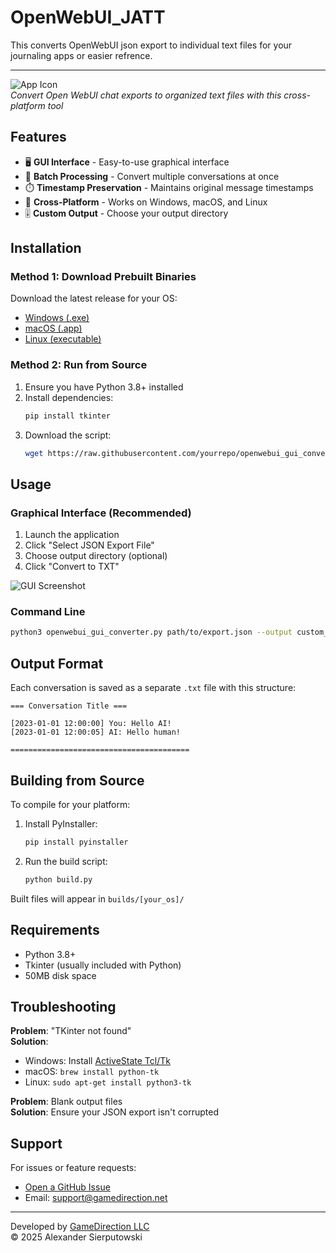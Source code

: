 # OpenWebUI_JATT
This converts OpenWebUI json export to individual text files for your journaling apps or easier refrence.

---

![App Icon](app_icon.png)  
*Convert Open WebUI chat exports to organized text files with this cross-platform tool*

## Features

- 🖥️ **GUI Interface** - Easy-to-use graphical interface
- 📂 **Batch Processing** - Convert multiple conversations at once
- ⏱️ **Timestamp Preservation** - Maintains original message timestamps
- 🏫 **Cross-Platform** - Works on Windows, macOS, and Linux
- 🎚️ **Custom Output** - Choose your output directory

## Installation

### Method 1: Download Prebuilt Binaries

Download the latest release for your OS:

- [Windows (.exe)]()
- [macOS (.app)]()
- [Linux (executable)]()

### Method 2: Run from Source

1. Ensure you have Python 3.8+ installed
2. Install dependencies:
   ```bash
   pip install tkinter
   ```
3. Download the script:
   ```bash
   wget https://raw.githubusercontent.com/yourrepo/openwebui_gui_converter.py
   ```

## Usage

### Graphical Interface (Recommended)
1. Launch the application
2. Click "Select JSON Export File"
3. Choose output directory (optional)
4. Click "Convert to TXT"

![GUI Screenshot](gui_screenshot.png)

### Command Line
```bash
python3 openwebui_gui_converter.py path/to/export.json --output custom_output_dir
```

## Output Format

Each conversation is saved as a separate `.txt` file with this structure:
```
=== Conversation Title ===

[2023-01-01 12:00:00] You: Hello AI!
[2023-01-01 12:00:05] AI: Hello human!

========================================
```

## Building from Source

To compile for your platform:

1. Install PyInstaller:
   ```bash
   pip install pyinstaller
   ```
2. Run the build script:
   ```bash
   python build.py
   ```

Built files will appear in `builds/[your_os]/`

## Requirements

- Python 3.8+
- Tkinter (usually included with Python)
- 50MB disk space

## Troubleshooting

**Problem**: "TKinter not found"  
**Solution**:
- Windows: Install [ActiveState Tcl/Tk](https://www.activestate.com/products/tcl/)
- macOS: `brew install python-tk`
- Linux: `sudo apt-get install python3-tk`

**Problem**: Blank output files  
**Solution**: Ensure your JSON export isn't corrupted

## Support

For issues or feature requests:
- [Open a GitHub Issue]()
- Email: support@gamedirection.net

---

Developed by [GameDirection LLC](https://gamedirection.net)  
© 2025 Alexander Sierputowski
